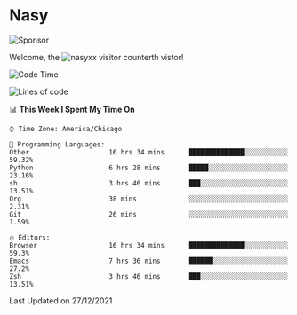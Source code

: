 # Nasy

<!--
<p align="center">
<img height="200" src="https://github-readme-stats.vercel.app/api?username=nasyxx&count_private=true&show_icons=true&theme=dracula&include_all_commits=true"/>
<img height="200" src="https://github-readme-stats.vercel.app/api/top-langs/?username=nasyxx&theme=dracula&hide=html,jupyter+notebook&count_private=true&show_icons=true"/>
</p>

  
----------------
-->

![Sponsor](https://img.shields.io/static/v1.svg?label=Sponsor&message=%E2%9D%A4&logo=GitHub&style=flat&color=pink)
 
Welcome, the ![nasyxx visitor counter](https://count.getloli.com/get/@nasyxx?theme=rule34)th vistor!
 
<!--START_SECTION:waka-->
![Code Time](http://img.shields.io/badge/Code%20Time-1%2C625%20hrs%2015%20mins-blue)

![Lines of code](https://img.shields.io/badge/From%20Hello%20World%20I%27ve%20Written-5%20Million%20lines%20of%20code-blue)

📊 **This Week I Spent My Time On** 

```text
⌚︎ Time Zone: America/Chicago

💬 Programming Languages: 
Other                    16 hrs 34 mins      ██████████████░░░░░░░░░░░   59.32% 
Python                   6 hrs 28 mins       █████░░░░░░░░░░░░░░░░░░░░   23.16% 
sh                       3 hrs 46 mins       ███░░░░░░░░░░░░░░░░░░░░░░   13.51% 
Org                      38 mins             ░░░░░░░░░░░░░░░░░░░░░░░░░   2.31% 
Git                      26 mins             ░░░░░░░░░░░░░░░░░░░░░░░░░   1.59%

🔥 Editors: 
Browser                  16 hrs 34 mins      ██████████████░░░░░░░░░░░   59.3% 
Emacs                    7 hrs 36 mins       ██████░░░░░░░░░░░░░░░░░░░   27.2% 
Zsh                      3 hrs 46 mins       ███░░░░░░░░░░░░░░░░░░░░░░   13.51%

```


 Last Updated on 27/12/2021
<!--END_SECTION:waka-->

<!-- ![visitors](https://visitor-badge.laobi.icu/badge?page_id=nasyxx.nasyxx) -->
